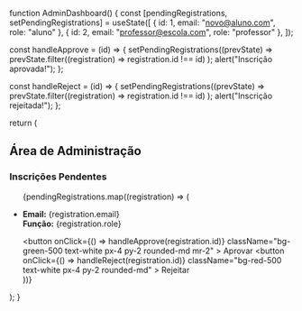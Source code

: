function AdminDashboard() {
  const [pendingRegistrations, setPendingRegistrations] = useState([
    { id: 1, email: "novo@aluno.com", role: "aluno" },
    { id: 2, email: "professor@escola.com", role: "professor" },
  ]);

  const handleApprove = (id) => {
    setPendingRegistrations((prevState) =>
      prevState.filter((registration) => registration.id !== id)
    );
    alert("Inscrição aprovada!");
  };

  const handleReject = (id) => {
    setPendingRegistrations((prevState) =>
      prevState.filter((registration) => registration.id !== id)
    );
    alert("Inscrição rejeitada!");
  };

  return (
    <section className="bg-white rounded-2xl shadow p-6">
      <h2 className="text-2xl font-semibold mb-4 text-blue-600">
        <FaUserTie className="inline-block mr-2 text-blue-600" /> Área de Administração
      </h2>
      <h3 className="text-xl mb-4">Inscrições Pendentes</h3>
      <ul>
        {pendingRegistrations.map((registration) => (
          <li key={registration.id} className="mb-4">
            <p>
              <strong>Email:</strong> {registration.email} <br />
              <strong>Função:</strong> {registration.role}
            </p>
            <div className="mt-2">
              <button
                onClick={() => handleApprove(registration.id)}
                className="bg-green-500 text-white px-4 py-2 rounded-md mr-2"
              >
                Aprovar
              </button>
              <button
                onClick={() => handleReject(registration.id)}
                className="bg-red-500 text-white px-4 py-2 rounded-md"
              >
                Rejeitar
              </button>
            </div>
          </li>
        ))}
      </ul>
    </section>
  );
}
